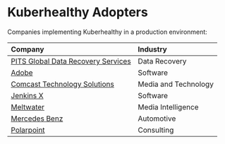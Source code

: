 # Kuberhealthy Adopters

Companies implementing Kuberhealthy in a production environment:

| Company | Industry |
| :--- | :--- |
|[PITS Global Data Recovery Services](https://www.pitsdatarecovery.net/)| Data Recovery |
|[Adobe](https://www.adobe.com)|Software|
|[Comcast Technology Solutions](https://www.comcasttechnologysolutions.com/)|Media and Technology|
|[Jenkins X](https://jenkins-x.io/docs/v3/about/overview/)|Software|
|[Meltwater](https://www.meltwater.com/)|Media Intelligence|
|[Mercedes Benz](https://www.mercedes-benz.com/en/)|Automotive|
|[Polarpoint](https://polarpoint.io)|Consulting|

